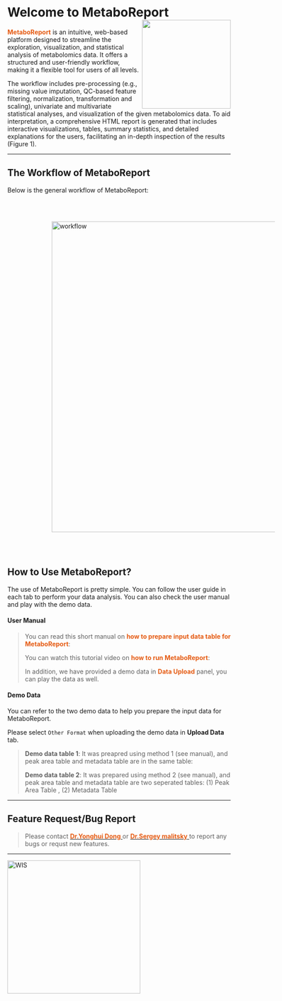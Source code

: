 
# Welcome to MetaboReport &nbsp;<img src='www/img/logo.png' align="right" height="200"/>

<b><span style="color:#E55B13">MetaboReport</span></b> is an intuitive, web-based platform designed to streamline the exploration, visualization, and statistical analysis of metabolomics data. It offers a structured and user-friendly workflow, making it a flexible tool for users of all levels.

The workflow includes pre-processing (e.g., missing value imputation, QC-based feature filtering, normalization, transformation and scaling), univariate and multivariate statistical analyses, and visualization of the given metabolomics data. To aid interpretation, a comprehensive HTML report is generated that includes interactive visualizations, tables, summary statistics, and detailed explanations for the users, facilitating an in-depth inspection of the results (Figure 1).

---

## The Workflow of MetaboReport

Below is the general workflow of MetaboReport:

<br></br>

<img src='www/img/workflow.png' alt='workflow' title='workflow' style="vertical-align:middle;margin:0px 100px" width='700'/>

<br></br>


## How to Use MetaboReport?

The use of MetaboReport is pretty simple. You can follow the user guide in each tab to perform your data analysis. You can also check the user manual and play with the demo data.

#### User Manual

> You can read this short manual on <b><span style="color:#E55B13">how to prepare input data table for MetaboReport</span></b>: <a href="www/Manual.pdf" target="_new"><i class="fa fa-file-pdf-o fa-2xl" aria-hidden="true"></i></a>
> 
> You can watch this tutorial video on <b><span style="color:#E55B13">how to run MetaboReport</span></b>: <a href="" target="_new"><i class="fa fa-youtube fa-2xl" aria-hidden="true"></i></a>
>
> In addition, we have provided a demo data in <b><span style="color:#E55B13">Data Upload</span></b> panel, you can play the data as well.

#### Demo Data

You can refer to the two demo data to help you prepare the input data for MetaboReport.

Please select `Other Format` when uploading the demo data in **Upload Data** tab.

> **Demo data table 1**: It was preapred using method 1 (see manual), and peak area table and metadata table are in the same table: <a href="www/demo/M1_Feature_Metadata_Table.csv" target="_new"><i class="fa fa-download fa-xl" aria-hidden="true"></i></i></a>
>
> **Demo data table 2**: It was prepared using method 2 (see manual), and peak area table and metadata table are two seperated tables: (1) Peak Area Table <a href="www/demo/M2_Feature_Table.csv" target="_new"><i class="fa fa-download fa-xl" aria-hidden="true"></i></i></a>, (2) Metadata Table <a href="www/demo/M2_Medadata_Table.xlsx" target="_new"><i class="fa fa-download fa-xl" aria-hidden="true"></i></i></a>

---


## Feature Request/Bug Report

> Please contact [<b><span style="color:#E55B13"> Dr.Yonghui Dong</span></b> <i class="fa fa-envelope-o fa-xl" aria-hidden="true"></i>](mailto:yonghui.dong@gmail.com) or [<b><span style="color:#E55B13">Dr.Sergey malitsky</span></b> <i class="fa fa-envelope-o fa-xl" aria-hidden="true"></i>](mailto:sergey.malitsky@weizmann.ac.il) to report any bugs or requst new features.

---
<a href= 'https://www.weizmann.ac.il'><img src='www/img/WIS.png' alt='WIS' title='Weizmann Institute of Science' width='300'/></a>
